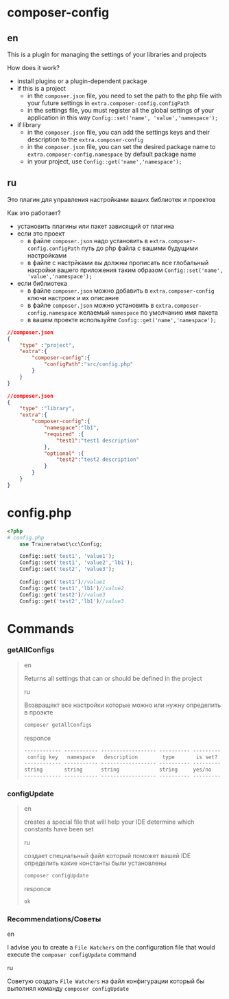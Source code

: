 # composer-config

## en

This is a plugin for managing the settings of your libraries and projects

How does it work?

- install plugins or a plugin-dependent package
- if this is a project
	- in the `composer.json` file, you need to set the path to the php file with your future settings in `extra.composer-config.configPath`
	- in the settings file, you must register all the global settings of your application in this way `Config::set('name', 'value','namespace');`
- if library
	- in the `composer.json` file, you can add the settings keys and their description to the `extra.composer-config`
	- in the `composer.json` file, you can set the desired package name to `extra.composer-config.namespace` by default package name
	- in your project, use `Config::get('name','namespace');`

## ru

Это плагин для управления настройками ваших библиотек и проектов

Как это работает?

- установить плагины или пакет зависящий от плагина
- если это проект
	- в файле `composer.json` надо установить в `extra.composer-config.configPath` путь до php файла с вашими будущими настройками
	- в файле с настрйками вы должны прописать все глобальный насройки вашего приложения таким образом `Config::set('name', 'value','namespace');`
- если библиотека
	- в файле `composer.json` можно добавить в `extra.composer-config` ключи настроек и их описание
	- в файле `composer.json` можно установить в `extra.composer-config.namespace` желаемый `namespace` по умолчанию имя пакета
	- в вашем проекте используйте `Config::get('name','namespace');`

```json
//composer.json
{
	"type" :"project",
	"extra":{
		"composer-config":{
			"configPath":"src/config.php"
		}
	}
}

```

```json
//composer.json
{
	"type" :"library",
	"extra":{
		"composer-config":{
			"namespace":"lb1",
			"required" :{
				"test1":"test1 description"
			},
			"optional" :{
				"test2":"test2 description"
			}
		}
	}
}

```

# config.php

```php
<?php
# config.php
    use Traineratwot\cc\Config;

	Config::set('test1', 'value1');
	Config::set('test1', 'value2','lb1'); 
	Config::set('test2', 'value3');
	
	Config::get('test1')//value1
	Config::get('test1','lb1')//value2
	Config::get('test2')//value3
	Config::get('test2','lb1')//value3

```

# Commands

### getAllConfigs

> 
> en
> 
> Returns all settings that can or should be defined in the project
> 
> ru
> 
> Возвращякт все настройки которые можно или нужну определить в проэкте
>
>```bash
>composer getAllConfigs
>
>```
> responce
>```txt
> ------------ ----------- ------------------ ---------- --------- 
>  config key   namespace   description        type       is set?  
> ------------ ----------- ------------------ ---------- ---------
> string       string      string             string     yes/no
> ------------ ----------- ------------------ ---------- ---------
>
>```

### configUpdate

> 
> en
> 
> creates a special file that will help your IDE determine which constants have been set
> 
> ru
> 
> создает специальный файл который поможет вашей IDE определить какие константы 
> были установлены
>
>```bash
>composer configUpdate
>
>```
> responce
>```txt
>ok
>```

### Recommendations/Cоветы

en

I advise you to create a `File Watchers` on the configuration file that would execute the `composer configUpdate` command

ru

Советую создать `File Watchers` на файл конфигурации который бы выполнял команду `composer configUpdate` 